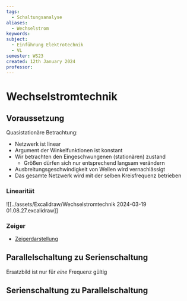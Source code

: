 ```yaml
---
tags:
  - Schaltungsanalyse
aliases:
  - Wechselstrom
keywords: 
subject:
  - Einführung Elektrotechnik
  - VL
semester: WS23
created: 12th January 2024
professor:
---
```

 

# Wechselstromtechnik

## Voraussetzung

Quasistationäre Betrachtung:
- Netzwerk ist linear
- Argument der Winkelfunktionen ist konstant
- Wir betrachten den Eingeschwungenen (stationären) zustand
  - Größen dürfen sich nur entsprechend langsam verändern
- Ausbreitungsgeschwindigkeit von Wellen wird vernachlässigt
- Das gesamte Netzwerk wird mit der selben Kreisfrequenz betrieben

### Linearität

![[../assets/Excalidraw/Wechselstromtechnik 2024-03-19 01.08.27.excalidraw]]

### Zeiger

- [Zeigerdarstellung](Zeigerdarstellung.md)

## Parallelschaltung zu Serienschaltung

Ersatzbild ist nur für *eine* Frequenz gültig

## Serienschaltung zu Parallelschaltung